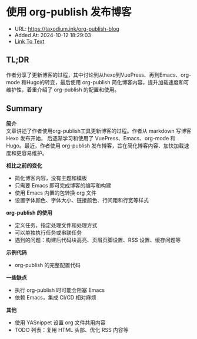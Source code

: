 # 使用 org-publish 发布博客
- URL: https://taxodium.ink/org-publish-blog
- Added At: 2024-10-12 18:29:03
- [Link To Text](2024-10-12-使用-org-publish-发布博客_raw.md)

## TL;DR
作者分享了更新博客的过程，其中讨论到从hexo到VuePress、再到Emacs、org-mode 和Hugo的转变，最后使用 org-publish 简化博客内容，提升加载速度和可维护性，着重介绍了 org-publish 的配置和使用。

## Summary
**简介**  
文章讲述了作者使用org-publish工具更新博客的过程。作者从 markdown 写博客Hexo 发布开始， 后逐渐学习和使用了 VuePress、Emacs、org-mode 和 Hugo。最近，作者使用 org-publish 发布博客，旨在简化博客内容、加快加载速度和更容易维护。

**相比之前的变化**

*   简化博客内容，没有主题和模板
*   只需要 Emacs 即可完成博客的编写和构建
*   使用 Emacs 内置的包转换 org 文件
*   设置字体颜色、字体大小、链接颜色、行间距和行宽等样式

**org-publish 的使用**

*   定义任务，指定处理文件和处理方式
*   可以单独执行任务或串联任务
*   遇到的问题：构建后代码块高亮、页眉页脚设置、RSS 设置、缓存问题等

**示例代码**

*   org-publish 的完整配置代码

**一些缺点**

*   执行 org-publish 时可能会阻塞 Emacs
*   依赖 Emacs，集成 CI/CD 相对麻烦

**其他**

*   使用 YASnippet 设置 org 文件共用内容
*   TODO 列表：复用 HTML 头部、优化 RSS 内容等
